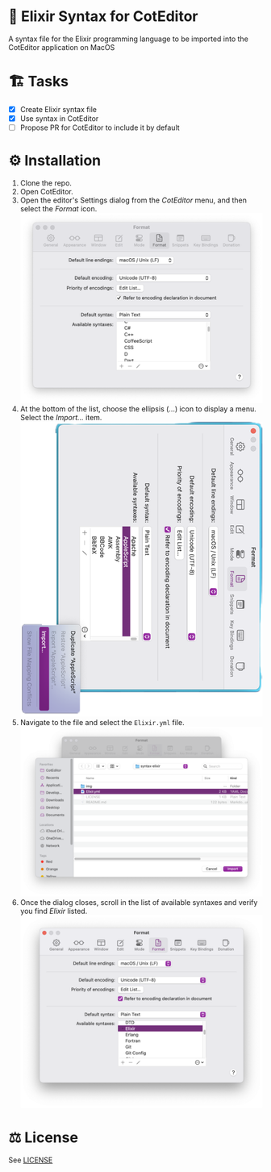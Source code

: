 # 📐 Elixir Syntax for CotEditor
A syntax file for the Elixir programming language to be imported into the CotEditor application on MacOS

# 🏗️ Tasks
- [x] Create Elixir syntax file
- [x] Use syntax in CotEditor
- [ ] Propose PR for CotEditor to include it by default

# ⚙️ Installation
1. Clone the repo.
2. Open CotEditor.
3. Open the editor's Settings dialog from the _CotEditor_ menu, and then select the _Format_ icon.<br/>
![Format settings dialog](assets/1-settings-format.png)
4. At the bottom of the list, choose the ellipsis (...) icon to display a menu. Select the _Import..._ item.<br/>
![Choose Import on the pop-up menu](assets/2-settings-import.png)
5. Navigate to the file and select the `Elixir.yml` file.<br/>
![Select the syntax file](assets/3-dialog-select.png)
6. Once the dialog closes, scroll in the list of available syntaxes and verify you find _Elixir_ listed.<br/>
![Elixir syntax available](assets/4-complete.png)

# ⚖️ License
See [LICENSE](LICENSE)